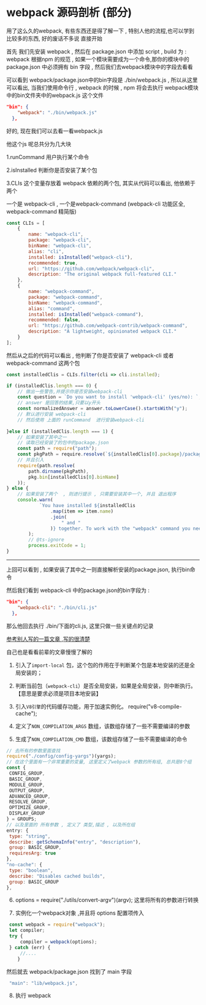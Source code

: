 # webpack  源码剖析 (部分)
用了这么久的webpack, 有些东西还是得了解一下 , 特别人他的流程,也可以学到比较多的东西, 好的废话不多说 直接开始 

首先 我们先安装 webpack , 然后在 package.json 中添加 script , build 为 : webpack 
根据npm 的规范 , 如果一个模块需要成为一个命令,那你的模块中的package.json 中必须拥有 bin 字段 , 然后我们去webpack模块中的字段去看看 

可以看到 webpack/package.json中的bin字段是 ./bin/webpack.js , 所以从这里可以看出, 当我们使用命令行 , webpack 的时候 , npm 将会去执行 webpack模块中的bin文件夹中的webpack.js 这个文件 
```json
"bin": {
    "webpack": "./bin/webpack.js"
  },
```
好的, 现在我们可以去看一看webpack.js

他这个js 呢总共分为几大块 

1.runCommand  用户执行某个命令 

2.isInstalled 判断你是否安装了某个包

3.CLIs 这个变量存放着 webpack 依赖的两个包, 其实从代码可以看出, 他依赖于两个 

一个是 webpack-cli , 一个是webpack-command  (webpack-cli 功能区全, webpack-command 精简版)
```javascript
const CLIs = [
	{
		name: "webpack-cli",
		package: "webpack-cli",
		binName: "webpack-cli",
		alias: "cli",
		installed: isInstalled("webpack-cli"),
		recommended: true,
		url: "https://github.com/webpack/webpack-cli",
		description: "The original webpack full-featured CLI."
	},
	{
		name: "webpack-command",
		package: "webpack-command",
		binName: "webpack-command",
		alias: "command",
		installed: isInstalled("webpack-command"),
		recommended: false,
		url: "https://github.com/webpack-contrib/webpack-command",
		description: "A lightweight, opinionated webpack CLI."
	}
];
```

然后从之后的代码可以看出 , 他判断了你是否安装了 webpack-cli 或者 webpack-command 这两个包 
```javascript
const installedClis = CLIs.filter(cli => cli.installed);

if (installedClis.length === 0) {
    // 做出一些警告,并提示你是否安装webpack-cli
	const question = `Do you want to install 'webpack-cli' (yes/no): `;
	// answer 是回答的结果,只要以y开头 
    const normalizedAnswer = answer.toLowerCase().startsWith("y");
    // 默认进行安装 webpack-cli 
    // 然后使用 上面的 runCommand  进行安装webpack-cli 
        
}else if (installedClis.length === 1) {
    // 如果安装了其中之一  
    // 读取已经安装了的包中的package.json 
 	const path = require("path");
 	const pkgPath = require.resolve(`${installedClis[0].package}/package.json`);
 	// 并且引入 
    require(path.resolve(
 		path.dirname(pkgPath),
 		pkg.bin[installedClis[0].binName]
 	));
} else {
    // 如果安装了两个  , 则进行提示 , 只需要安装其中一个, 并且 退出程序
    console.warn(
    		`You have installed ${installedClis
    			.map(item => item.name)
    			.join(
    				" and "
    			)} together. To work with the "webpack" command you need only one CLI package, please remove one of them or use them directly via their binary.`
    	);
    	// @ts-ignore
    	process.exitCode = 1;
}
```



------

上回可以看到 , 如果安装了其中之一则直接解析安装的package.json, 执行bin命令 

然后我们看到 webpack-cli 中的package.json的bin字段为 : 

```json
"bin": {
    "webpack-cli": "./bin/cli.js"
  },
```

那么他回去执行 ./bin/下面的cli.js, 这里只做一些关键点的记录 

[参考别人写的一篇文章 ,写的很清楚](https://blog.csdn.net/hjb2722404/article/details/89440492)

自己也是看看前辈的文章慢慢了解的 

1. 引入了`import-local` 包，这个包的作用在于判断某个包是本地安装的还是全局安装的；  

2.  判断当前包（`webpack-cli`）是否全局安装，如果是全局安装，则中断执行。【意思是要求必须是项目本地安装】 

3.  引入`V8引擎`的代码缓存功能，用于加速实例化。 require("v8-compile-cache");

4.  定义了`NON_COMPILATION_ARGS` 数组，该数组存储了一些不需要编译的参数 

5.  生成了`NON_COMPILATION_CMD` 数组，该数组存储了一些不需要编译的命令 

   ```javascript
   // 去所有的参数里面查找 	
   require("./config/config-yargs")(yargs);
   // 在这个里面有一个非常重要的变量, 这里定义了webpack 参数的所有组, 总共是8个组
   const {
   	CONFIG_GROUP,
   	BASIC_GROUP,
   	MODULE_GROUP,
   	OUTPUT_GROUP,
   	ADVANCED_GROUP,
   	RESOLVE_GROUP,
   	OPTIMIZE_GROUP,
   	DISPLAY_GROUP
   } = GROUPS;
   // 以及里面的 所有参数 , 定义了 类型,描述 , 以及所在组
   entry: {
   	type: "string",
   	describe: getSchemaInfo("entry", "description"),
   	group: BASIC_GROUP,
   	requiresArg: true
   },
   "no-cache": {
   	type: "boolean",
   	describe: "Disables cached builds",
   	group: BASIC_GROUP
   },
   ```

6. options = require("./utils/convert-argv")(argv);  这里将所有的参数进行转换 

7.  实例化一个webpack对象 ,并且将 options 配置项传入 

   ```javascript
   	const webpack = require("webpack");
   	let compiler;
   	try {
   		compiler = webpack(options);
   	} catch (err) {
       	//....
       }
   ```

   然后就去 webpack/package.json 找到了  main 字段 

   ```javascript
    "main": "lib/webpack.js",
   ```

8. 执行 webpack 

